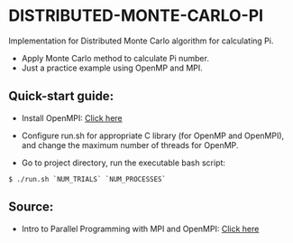 # DISTRIBUTED-MONTE-CARLO-PI
Implementation for Distributed Monte Carlo algorithm for calculating Pi.
- Apply Monte Carlo method to calculate Pi number.
- Just a practice example using OpenMP and MPI.

## Quick-start guide:

- Install OpenMPI: [Click here](https://www.open-mpi.org/software/ompi/v4.1/)

- Configure run.sh for appropriate C library (for OpenMP and OpenMPI), and change the maximum number of threads for OpenMP.

- Go to project directory, run the executable bash script:

```
$ ./run.sh `NUM_TRIALS` `NUM_PROCESSES`
```

## Source:
- Intro to Parallel Programming with MPI and OpenMPI: [Click here](https://princetonuniversity.github.io/PUbootcamp/sessions/parallel-programming/Intro_PP_bootcamp_2018.pdf)
